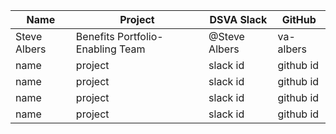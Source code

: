 | Name  | Project | DSVA Slack | GitHub | 
| ------------- | ------------- | ------------- | ------------- |
| Steve Albers  | Benefits Portfolio-Enabling Team  | @Steve Albers | va-albers |
| name  | project  | slack id | github id |
| name  | project  | slack id | github id |
| name  | project  | slack id | github id |
| name  | project  | slack id | github id |
